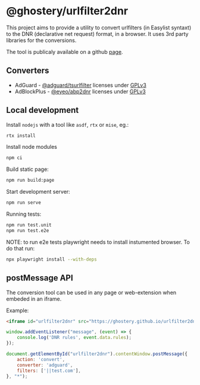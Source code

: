 # @ghostery/urlfilter2dnr

This project aims to provide a utility to convert urlfilters (in Easylist syntaxt) to the DNR (declarative net request) format, in a browser. It uses 3rd party libraries for the conversions.

The tool is publicaly available on a github [page](https://ghostery.github.io/urlfilter2dnr/).

## Converters

* AdGuard - [@adguard/tsurlfilter](https://github.com/AdguardTeam/tsurlfilter) licenses under [GPLv3](https://github.com/AdguardTeam/tsurlfilter/blob/master/LICENSE)
* AdBlockPlus - [@eyeo/abp2dnr](https://gitlab.com/eyeo/adblockplus/abc/abp2dnr) licenses under [GPLv3](https://gitlab.com/eyeo/adblockplus/abc/abp2dnr/-/blob/main/LICENSE.txt?ref_type=heads)

## Local development

Install `nodejs` with a tool like `asdf`, `rtx` or `mise`, eg.:

```sh
rtx install
```

Install node modules

```sh
npm ci
```

Build static page:

```sh
npm run build:page
```

Start development server:

```sh
npm run serve
```

Running tests:

```sh
npm run test.unit
npm run test.e2e
```

NOTE: to run e2e tests playwright needs to install instumented browser. To do that run:

```sh
npx playwright install --with-deps
```

## postMessage API

The conversion tool can be used in any page or web-extension when embeded in an iframe.

Example:

```html
<iframe id="urlfilter2dnr" src="https://ghostery.github.io/urlfilter2dnr/" height="0" width="0"></iframe>
```

```js
window.addEventListener("message", (event) => {
    console.log('DNR rules', event.data.rules);
});

document.getElementById("urlfilter2dnr").contentWindow.postMessage({
    action: 'convert',
    converter: 'adguard',
    filters: ['||test.com'],
}, "*");
```
